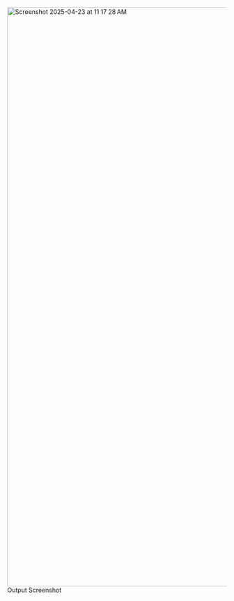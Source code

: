 <img width="1329" alt="Screenshot 2025-04-23 at 11 17 28 AM" src="https://github.com/user-attachments/assets/c3587a8d-a8dd-494b-96a2-4758dc7457a3" />
Output Screenshot
